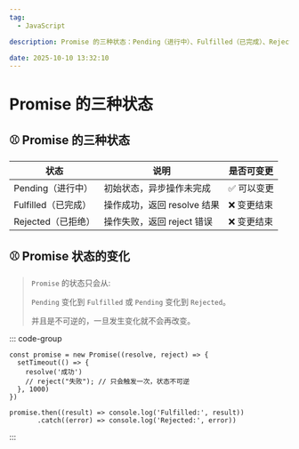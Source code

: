 ```yaml
---
tag:
  - JavaScript

description: Promise 的三种状态：Pending（进行中）、Fulfilled（已完成）、Rejected（已拒绝）

date: 2025-10-10 13:32:10
---
```


# Promise 的三种状态

## ⚾ Promise 的三种状态

| 状态                | 说明                        | 是否可变更  |
| ------------------- | --------------------------- | ----------- |
| Pending（进行中）   | 初始状态，异步操作未完成    | ✅ 可以变更 |
| Fulfilled（已完成） | 操作成功，返回 resolve 结果 | ❌ 变更结束 |
| Rejected（已拒绝）  | 操作失败，返回 reject 错误  | ❌ 变更结束 |

## ⚾ Promise 状态的变化

> `Promise` 的状态只会从:
>
> `Pending` 变化到 `Fulfilled` 或 `Pending` 变化到 `Rejected`。
>
> 并且是不可逆的，一旦发生变化就不会再改变。

::: code-group

```JS [] {}
const promise = new Promise((resolve, reject) => {
  setTimeout(() => {
    resolve('成功')
    // reject("失败"); // 只会触发一次，状态不可逆
  }, 1000)
})

promise.then((result) => console.log('Fulfilled:', result))
       .catch((error) => console.log('Rejected:', error))
```

:::
